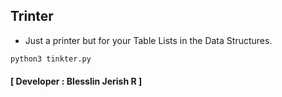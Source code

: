 ## Trinter
- Just a printer but for your Table Lists in the Data Structures.
```sh
python3 tinkter.py
```
#### **[ Developer : Blesslin Jerish R ]**
